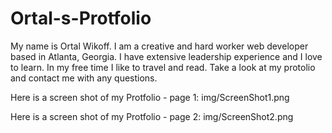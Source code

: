 # Ortal-s-Protfolio

My name is Ortal Wikoff. 
I am a creative and hard worker web developer based in Atlanta, Georgia.
I have extensive leadership experience and I love to learn.
In my free time I like to travel and read.
Take a look at my protolio and contact me with any questions. 

Here is a screen shot of my Protfolio - page 1:
img/ScreenShot1.png

Here is a screen shot of my Protfolio - page 2:
img/ScreenShot2.png




